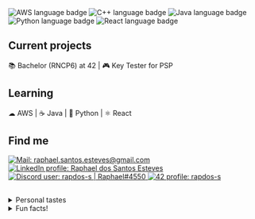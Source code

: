 <div align="left">

  <picture>
    <source media="(prefers-color-scheme: dark)" srcset="https://img.shields.io/badge/| AWS-3e3e3e?&logo=AmazonAWS&logoColor=e3e3e3">
    <source media="(prefers-color-scheme: light)" srcset="https://img.shields.io/badge/| AWS-e3e3e3?&logo=AmazonAWS&logoColor=3e3e3e">
    <img alt="AWS language badge" title="AWS">
  </picture>

  <picture>
    <source media="(prefers-color-scheme: dark)" srcset="https://img.shields.io/badge/| C%2B%2B-3e3e3e?&logo=C%2B%2B&logoColor=e3e3e3">
    <source media="(prefers-color-scheme: light)" srcset="https://img.shields.io/badge/| C%2B%2B-e3e3e3?&logo=C%2B%2B&logoColor=3e3e3e">
    <img alt="C++ language badge" title="C++">
  </picture>

  <picture>
    <source media="(prefers-color-scheme: dark)" srcset="https://img.shields.io/badge/| Java-3e3e3e?&logo=openjdk&logoColor=e3e3e3">
    <source media="(prefers-color-scheme: light)" srcset="https://img.shields.io/badge/| Java-e3e3e3?&logo=openjdk&logoColor=3e3e3e">
    <img alt="Java language badge" title="Java">
  </picture>

  <picture>
    <source media="(prefers-color-scheme: dark)" srcset="https://img.shields.io/badge/| Python-3e3e3e?&logo=Python&logoColor=e3e3e3">
    <source media="(prefers-color-scheme: light)" srcset="https://img.shields.io/badge/| Python-e3e3e3?&logo=Python&logoColor=3e3e3e">
    <img alt="Python language badge" title="Python">
  </picture>

  <picture>
    <source media="(prefers-color-scheme: dark)" srcset="https://img.shields.io/badge/| React-3e3e3e?&logo=React&logoColor=e3e3e3">
    <source media="(prefers-color-scheme: light)" srcset="https://img.shields.io/badge/| React-e3e3e3?&logo=React&logoColor=3e3e3e">
    <img alt="React language badge" title="React">
  </picture>

</div>

<h2></h2> <!-- Line divisor -->

<h2>Current projects</h2>

📚 Bachelor (RNCP6) at 42 | 🎮 Key Tester for PSP

<h2></h2> <!-- Line divisor -->

<h2>Learning</h2>

☁ AWS | ☕ Java | 🐍 Python | ⚛ React

<h2>Find me</h2>

<a href="mailto:raphael.santos.esteves@gmail.com">
  <picture>
    <source media="(prefers-color-scheme: dark)" srcset="https://img.shields.io/badge/| Mail-3e3e3e?style=flat-square&logo=gmail&logoColor=e3e3e3">
    <source media="(prefers-color-scheme: light)" srcset="https://img.shields.io/badge/| Mail-e3e3e3?style=flat-square&logo=gmail&logoColor=3e3e3e">
    <img alt="Mail: raphael.santos.esteves@gmail.com" title="Mail: raphael.santos.esteves@gmail.com" src="https://img.shields.io/badge/| Mail-3e3e3e?style=flat-square&logo=gmail&logoColor=e3e3e3">
  </picture>
</a>

<a href="https://www.linkedin.com/in/rapdos-s/">
  <picture>
    <source media="(prefers-color-scheme: dark)" srcset="https://img.shields.io/badge/| LinkedIn-3e3e3e?style=flat-square&logo=linkedin&logoColor=e3e3e3">
    <source media="(prefers-color-scheme: light)" srcset="https://img.shields.io/badge/| LinkedIn-e3e3e3?style=flat-square&logo=linkedin&logoColor=3e3e3e">
    <img alt="LinkedIn profile: Raphael dos Santos Esteves" title="LinkedIn profile: Raphael dos Santos Esteves" src="https://img.shields.io/badge/| LinkedIn-3e3e3e?style=flat-square&logo=linkedin&logoColor=e3e3e3">
  </picture>
</a>

<a href="https://discordapp.com/users/797961558889070623/">
  <picture>
    <source media="(prefers-color-scheme: dark)" srcset="https://img.shields.io/badge/| Discord-3e3e3e?style=flat-square&logo=discord&logoColor=e3e3e3">
    <source media="(prefers-color-scheme: light)" srcset="https://img.shields.io/badge/| Discord-e3e3e3?style=flat-square&logo=discord&logoColor=3e3e3e">
    <img alt="Discord user: rapdos-s | Raphael#4550" title="Discord user: rapdos-s | Raphael#4550" src="https://img.shields.io/badge/| Discord-3e3e3e?style=flat-square&logo=discord&logoColor=e3e3e3">
  </picture>
</a>

<a href="https://profile.intra.42.fr/users/rapdos-s">
  <picture>
    <source media="(prefers-color-scheme: dark)" srcset="https://img.shields.io/badge/| 42 São Paulo-3e3e3e?style=flat-square&logo=42&logoColor=e3e3e3">
    <source media="(prefers-color-scheme: light)" srcset="https://img.shields.io/badge/| 42 São Paulo-e3e3e3?style=flat-square&logo=42&logoColor=3e3e3e">
    <img alt="42 profile: rapdos-s" title="42 profile: rapdos-s" src="https://img.shields.io/badge/| 42 São Paulo-3e3e3e?style=flat-square&logo=42&logoColor=e3e3e3">
  </picture>
</a>

<h2></h2> <!-- Line divisor -->

<details>
  <summary>Personal tastes</summary>
  </br>

♟️ Chess;

😁 Bad Jokes;

🌾 Stardew Valley;

🥜 Paçoca (Peanut Candy).

</details>

<details>
  <summary>Fun facts!</summary>
  </br>

🎵 I learned to play acoustic guitar even though I didn't like to listen to music;

🏃 The username "**rapdos**" sounds like "**fasterous**" in Brazilian Portuguese;

</details>

<!-- Herobrine: I'm still here, boy. -->
